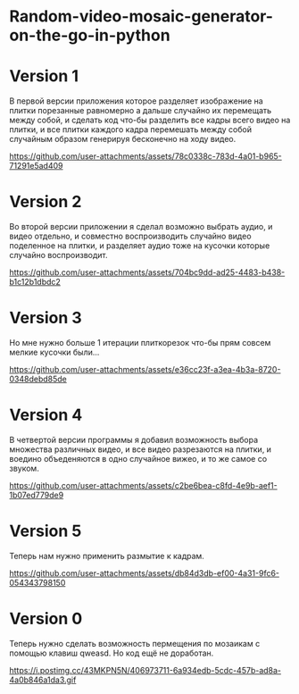 # Random-video-mosaic-generator-on-the-go-in-python


# Version 1
В первой версии приложения которое разделяет изображение на плитки порезанные равномерно а дальше случайно их перемещать между собой, и сделать код что-бы разделить все кадры всего видео на плитки, и все плитки каждого кадра перемешать между собой случайным образом генерируя бесконечно на ходу видео.

https://github.com/user-attachments/assets/78c0338c-783d-4a01-b965-71291e5ad409

# Version 2

Во второй версии приложении я сделал возможно выбрать аудио, и видео отдельно, и совместно воспроизводить случайно видео поделенное на плитки, и разделяет аудио тоже на кусочки которые случайно воспроизводит.

https://github.com/user-attachments/assets/704bc9dd-ad25-4483-b438-b1c12b1dbdc2

# Version 3

Но мне нужно больше 1 итерации плиткорезок что-бы прям совсем мелкие кусочки были... 

https://github.com/user-attachments/assets/e36cc23f-a3ea-4b3a-8720-0348debd85de

# Version 4

В четвертой версии программы я добавил возможность выбора множества различных видео, и все видео разрезаются на плитки, и воедино объеденяются в одно случайное вижео, и то же самое со звуком.

https://github.com/user-attachments/assets/c2be6bea-c8fd-4e9b-aef1-1b07ed779de9

# Version 5

Теперь нам нужно применить размытие к кадрам.

https://github.com/user-attachments/assets/db84d3db-ef00-4a31-9fc6-054343798150

# Version 0

Теперь нужно сделать возможность пермещения по мозаикам с помощью клавиш qweasd. Но код ещё не доработан.

https://i.postimg.cc/43MKPN5N/406973711-6a934edb-5cdc-457b-ad8a-4a0b846a1da3.gif
